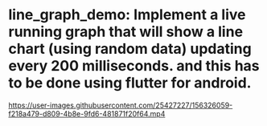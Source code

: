 # line_graph_demo: Implement a live running graph that will show a line chart (using random data) updating every 200 milliseconds. and this has to be done using flutter for android.



https://user-images.githubusercontent.com/25427227/156326059-f218a479-d809-4b8e-9fd6-481871f20f64.mp4

